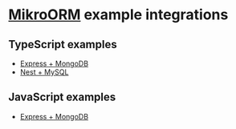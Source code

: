 # [MikroORM](https://github.com/B4nan/mikro-orm) example integrations

## TypeScript examples

- [Express + MongoDB](https://github.com/B4nan/mikro-orm-examples/tree/master/express-ts)
- [Nest + MySQL](https://github.com/B4nan/mikro-orm-examples/tree/master/nest)

## JavaScript examples 
- [Express + MongoDB](https://github.com/B4nan/mikro-orm-examples/tree/master/express-js)
